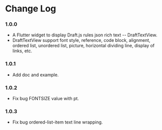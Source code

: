 # Change Log

### 1.0.0
- A Flutter widget to display Draft.js rules json rich text -- DraftTextView.
- DraftTextView support font style, reference, code block, alignment, ordered list, unordered list,
  picture, horizontal dividing line, display of links, etc.
### 1.0.1
- Add doc and example.
### 1.0.2
- Fix bug FONTSIZE value with pt.
### 1.0.3
- Fix bug ordered-list-item text line wrapping.
